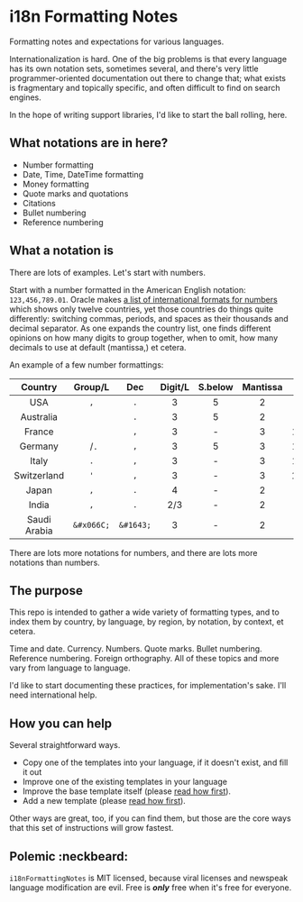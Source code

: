 i18n Formatting Notes
=====================

Formatting notes and expectations for various languages.

Internationalization is hard.  One of the big problems is that every language has its own notation sets,
sometimes several, and there's very little programmer-oriented documentation out there to change that; what
exists is fragmentary and topically specific, and often difficult to find on search engines.

In the hope of writing support libraries, I'd like to start the ball rolling, here.



What notations are in here?
---------------------------

* Number formatting
* Date, Time, DateTime formatting
* Money formatting
* Quote marks and quotations
* Citations
* Bullet numbering
* Reference numbering



What a notation is
------------------

There are lots of examples.  Let's start with numbers.

Start with a number formatted in the American English notation: `123,456,789.01`.  Oracle makes [a list of international formats for numbers](http://docs.oracle.com/cd/E19455-01/806-0169/overview-9/index.html) which shows only twelve countries, yet those countries do things quite differently: switching commas, periods, and spaces as their thousands and decimal separator.  As one expands the country list, one finds different opinions on how many digits to group together, when to omit, how many decimals to use at default (mantissa,) et cetera.

An example of a few number formattings:

| Country       | Group/L    | Dec       | Digit/L | S.below | Mantissa | Sample                             |
|:-------------:|:----------:|:---------:|:-------:|:-------:|:--------:|:----------------------------------:|
| USA           | `,`        | `.`       | 3       | 5       | 2        | 123,456,789.01                     |
| Australia     | ` `        | `.`       | 3       | 5       | 2        | 123 456 789.01                     |
| France        | ` `        | `,`       | 3       | -       | 3        | 123 456 789,012                    |
| Germany       | ` `/`.`    | `,`       | 3       | 5       | 3        | 123 456.789,012                    |
| Italy         | `.`        | `,`       | 3       | -       | 3        | 123.456.789,012                    |
| Switzerland   | `'`        | `,`       | 3       | -       | 3        | 123'456'789,012                    |
| Japan         | `,`        | `.`       | 4       | -       | 2        | 1,2345,6789.01                     |
| India         | `,`        | `.`       | 2/3     | -       | 2        | 12,34,56,789.01                    |
| Saudi Arabia  | `&#x066C;` | `&#1643;` | 3       | -       | 2        | 123&#x066C;456&#x066C;789&#1643;01 |

There are lots more notations for numbers, and there are lots more notations than numbers.



The purpose
-----------

This repo is intended to gather a wide variety of formatting types, and to index them by country, by language, by region, by notation, by context, et cetera.

Time and date.  Currency.  Numbers.  Quote marks.  Bullet numbering.  Reference numbering.  Foreign orthography.  All of these topics and more vary from language to language.

I'd like to start documenting these practices, for implementation's sake.  I'll need international help.



How you can help
----------------

Several straightforward ways.

* Copy one of the templates into your language, if it doesn't exist, and fill it out
* Improve one of the existing templates in your language
* Improve the base template itself (please [read how first](#)).
* Add a new template (please [read how first](#)).

Other ways are great, too, if you can find them, but those are the core ways that this set of instructions will grow fastest.



Polemic :neckbeard:
-------------------

`i18nFormattingNotes` is MIT licensed, because viral licenses and newspeak language modification are evil.  Free is ***only*** free when it's free for everyone.
